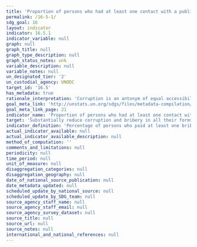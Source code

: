 ```yaml
---
title: 'Proportion of persons who had at least one contact with a public official and who paid a bribe to a public official, or were asked for a bribe by those public officials, during the previous 12 months'
permalink: /16-5-1/
sdg_goal: 16
layout: indicator
indicator: 16.5.1
indicator_variable: null
graph: null
graph_title: null
graph_type_description: null
graph_status_notes: unk
variable_description: null
variable_notes: null
un_designated_tier: '2'
un_custodial_agency: UNODC
target_id: '16.5'
has_metadata: true
rationale_interpretation: 'Corruption is an antonym of equal accessibility to public services and of correct functioning of the economy; as such, it has a negative impact on fair distribution of resources and development opportunities. Besides, corruption erodes public trust in authorities and the rule of law; when administrative bribery becomes a recurrent experience of large sectors of the population and businesses, its negative effects have an enduring negative impact on democratic processes and justice. By providing a direct measure of the experience of bribery, this indicator provides an objective metrics of corruption, a yardstick to monitor progress in the fight against corruption.'
goal_meta_link: 'http://unstats.un.org/sdgs/files/metadata-compilation/Metadata-Goal-16.pdf'
goal_meta_link_page: 21
indicator_name: 'Proportion of persons who had at least one contact with a public official and who paid a bribe to a public official, or were asked for a bribe by those public officials, during the previous 12 months'
target: 'Substantially reduce corruption and bribery in all their forms.'
indicator_definition: 'Percentage of persons who paid at least one bribe (gave a public official money, a gift or counter favour) or were asked for a bribe by these public officials, to a public official in the last 12 months, as a percentage of persons who had at least one contact with a public official in the same period. Bribery is the undue advantage (money, gift or a service) requested/offered by/to a public official in exchange for a special treatment. Administrative bribery is often intended as the type of bribery affecting citizens or businesses in their dealings with public administrations and/or civil servants: this form of bribery affects most countries of the world and can be measured through sample surveys that focus on the experience of bribery.'
actual_indicator_available: null
actual_indicator_available_description: null
method_of_computation: ''
comments_and_limitations: null
periodicity: null
time_period: null
unit_of_measure: null
disaggregation_categories: null
disaggregation_geography: null
date_of_national_source_publication: null
date_metadata_updated: null
scheduled_update_by_national_source: null
scheduled_update_by_SDG_team: null
source_agency_staff_name: null
source_agency_staff_email: null
source_agency_survey_dataset: null
source_title: null
source_url: null
source_notes: null
international_and_national_references: null
---
```

